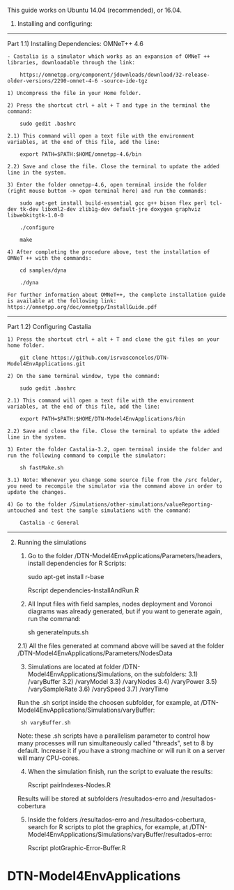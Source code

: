 This guide works on Ubuntu 14.04 (recommended), or 16.04.

1) Installing and configuring:

-----------------------------------------------------------------------------------------------------

Part 1.1) Installing Dependencies: OMNeT++ 4.6

	- Castalia is a simulator which works as an expansion of OMNeT ++ libraries, downloadable through the link: 

		https://omnetpp.org/component/jdownloads/download/32-release-older-versions/2290-omnet-4-6 -source-ide-tgz

	1) Uncompress the file in your Home folder.

	2) Press the shortcut ctrl + alt + T and type in the terminal the command:

		sudo gedit .bashrc

	2.1) This command will open a text file with the environment variables, at the end of this file, add the line:

		export PATH=$PATH:$HOME/omnetpp-4.6/bin

	2.2) Save and close the file. Close the terminal to update the added line in the system.

	3) Enter the folder omnetpp-4.6, open terminal inside the folder (right mouse button -> open terminal here) and run the commands:

		sudo apt-get install build-essential gcc g++ bison flex perl tcl-dev tk-dev libxml2-dev zlib1g-dev default-jre doxygen graphviz libwebkitgtk-1.0-0

		./configure

		make

	4) After completing the procedure above, test the installation of OMNeT ++ with the commands:

		cd samples/dyna

		./dyna

	For further information about OMNeT++, the complete installation guide is available at the following link: https://omnetpp.org/doc/omnetpp/InstallGuide.pdf

-----------------------------------------------------------------------------------------------------

Part 1.2) Configuring Castalia

	1) Press the shortcut ctrl + alt + T and clone the git files on your home folder.

		git clone https://github.com/isrvasconcelos/DTN-Model4EnvApplications.git

	2) On the same terminal window, type the command:

		sudo gedit .bashrc

	2.1) This command will open a text file with the environment variables, at the end of this file, add the line:

		export PATH=$PATH:$HOME/DTN-Model4EnvApplications/bin

	2.2) Save and close the file. Close the terminal to update the added line in the system.

	3) Enter the folder Castalia-3.2, open terminal inside the folder and run the following command to compile the simulator:

		sh fastMake.sh

	3.1) Note: Whenever you change some source file from the /src folder, you need to recompile the simulator via the command above in order to update the changes.

	4) Go to the folder /Simulations/other-simulations/valueReporting-untouched and test the sample simulations with the command:

		Castalia -c General

-----------------------------------------------------------------------------------------------------

2) Running the simulations

	1) Go to the folder /DTN-Model4EnvApplications/Parameters/headers, install dependencies for R Scripts:

		sudo apt-get install r-base

		Rscript dependencies-InstallAndRun.R

	2) All Input files with field samples, nodes deployment and Voronoi diagrams was already generated, but if you want to generate again, run the command:

		sh generateInputs.sh
		
	2.1) All the files generated at command above will be saved at the folder /DTN-Model4EnvApplications/Parameters/NodesData


	3) Simulations are located at folder /DTN-Model4EnvApplications/Simulations, on the subfolders:
	3.1) /varyBuffer
	3.2) /varyModel
	3.3) /varyNodes
	3.4) /varyPower
	3.5) /varySampleRate
	3.6) /varySpeed
	3.7) /varyTime

	Run the .sh script inside the choosen subfolder, for example, at /DTN-Model4EnvApplications/Simulations/varyBuffer:

		sh varyBuffer.sh

	Note: these .sh scripts have a parallelism parameter to control how many processes will run simultaneously called "threads", set to 8 by default. Increase it if you have a strong machine or will run it on a server will many CPU-cores.

	4) When the simulation finish, run the script to evaluate the results:
		
		Rscript pairIndexes-Nodes.R

	 Results will be stored at subfolders /resultados-erro and /resultados-cobertura


	5) Inside the folders /resultados-erro and /resultados-cobertura, search for R scripts to plot the graphics, for example,
	at /DTN-Model4EnvApplications/Simulations/varyBuffer/resultados-erro:

		Rscript plotGraphic-Error-Buffer.R


# DTN-Model4EnvApplications
